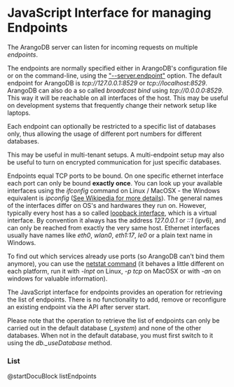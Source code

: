 JavaScript Interface for managing Endpoints
===========================================

The ArangoDB server can listen for incoming requests on multiple *endpoints*.

The endpoints are normally specified either in ArangoDB's configuration file or on
the command-line, using the ["--server.endpoint"](../ConfigureArango/Arangod.md) option.
The default endpoint for ArangoDB is *tcp://127.0.0.1:8529* or *tcp://localhost:8529*.
ArangoDB can also do a so called *broadcast bind* using *tcp://0.0.0.0:8529*. This way
it will be reachable on all interfaces of the host. This may be useful
on development systems that frequently change their network setup like laptops.

Each endpoint can optionally be restricted to a specific list of databases
only, thus allowing the usage of different port numbers for different databases.

This may be useful in multi-tenant setups. 
A multi-endpoint setup may also be useful to turn on encrypted communication for
just specific databases.

Endpoints equal TCP ports to be bound. On one specific ethernet interface each port
can only be bound **exactly once**. You can look up your available interfaces using
the *ifconfig* command on Linux / MacOSX - the Windows equivalent is *ipconfig*
([See Wikipedia for more details](http://en.wikipedia.org/wiki/Ifconfig)).
The general names of the interfaces differ on OS's and hardwares they run on.
However, typically every host has a so called
[loopback interface](http://en.wikipedia.org/wiki/Loop_device), which is a
virtual interface. By convention it always has the address *127.0.0.1* or *::1* (ipv6),
and can only be reached from exactly the very same host.
Ethernet interfaces usually have names like *eth0*, *wlan0*, *eth1:17*, *le0* or
a plain text name in Windows.

To find out which services already use ports (so ArangoDB can't bind them anymore),
you can use the [netstat command](http://en.wikipedia.org/wiki/Netstat)
(it behaves a little different on each platform, run it with *-lnpt* on Linux, *-p tcp*
on MacOSX or with *-an* on windows for valuable information).

The JavaScript interface for endpoints provides an operation for retrieving the
list of endpoints. There is no functionality to add, remove or reconfigure an 
existing endpoint via the API after server start.

Please note that the operation to retrieve the list of endpoints can only be carried 
out in the default database (*_system*) and none of the other databases.
When not in the default database, you must first switch to it using the 
*db._useDatabase* method.

### List
<!-- js/server/modules/org/arangodb/arango-database.js -->
@startDocuBlock listEndpoints

